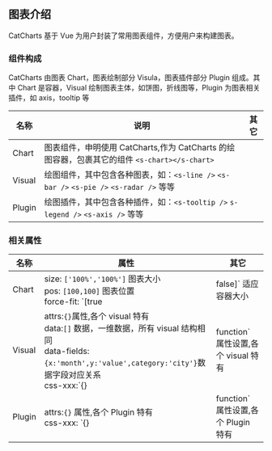 ## 图表介绍

CatCharts 基于 Vue 为用户封装了常用图表组件，方便用户来构建图表。

### 组件构成

CatCharts 由图表 Chart，图表绘制部分 Visula，图表插件部分 Plugin 组成。其中 Chart 是容器，Visual 绘制图表主体，如饼图，折线图等，Plugin 为图表相关插件，如 axis，tooltip 等

| 名称   | 说明                                                                                         | 其它 |
| ------ | -------------------------------------------------------------------------------------------- | ---- |
| Chart  | 图表组件，申明使用 CatCharts,作为 CatCharts 的绘图容器，包裹其它的组件 `<s-chart></s-chart>` |      |
| Visual | 绘图组件，其中包含各种图表，如：`<s-line />` `<s-bar />` `<s-pie />` `<s-radar />` 等等      |      |
| Plugin | 绘图插件，其中包含各种插件，如：`<s-tooltip />` `s-legend />` `<s-axis />` 等等              |      |

### 相关属性

| 名称   | 属性                                                                                                                                                                                                                   | 其它 |
| ------ | ---------------------------------------------------------------------------------------------------------------------------------------------------------------------------------------------------------------------- | ---- |
| Chart  | size: `['100%','100%']` 图表大小<br/> pos: `[100,100]` 图表位置<br/> force-fit: `[true | false]` 适应容器大小                                                                                                          |      |
| Visual | attrs:`{}`属性,各个 visual 特有 <br/> data:`[]` 数据，一维数据，所有 visual 结构相同 <br/> data-fields:`{x:'month',y:'value',category:'city'}`数据字段对应关系 <br/> css-xxx:`{} | function` 属性设置,各个 visual 特有 |      |
| Plugin | attrs:`{}` 属性,各个 Plugin 特有 <br/>css-xxx: `{} | function` 属性设置,各个 Plugin 特有                                                                                                                               |      |
